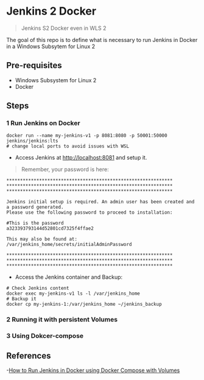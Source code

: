 # Jenkins 2 Docker 

> Jenkins S2 Docker even in WLS 2

The goal of this repo is to define what is necessary to run Jenkins in Docker in a Windows Subsytem for Linux 2

## Pre-requisites

- Windows Subsystem for Linux 2
- Docker

## Steps

### 1 Run Jenkins on Docker

```shell
docker run --name my-jenkins-v1 -p 8081:8080 -p 50001:50000 jenkins/jenkins:lts
# change local ports to avoid issues with WSL
```

- Access Jenkins at [http://localhost:8081](http://localhost:8081) and setup it.

> Remember, your password is here:

```shell
*************************************************************
*************************************************************
*************************************************************

Jenkins initial setup is required. An admin user has been created and a password generated.
Please use the following password to proceed to installation:

#This is the password
a323393793144d52801cd7325f4ffae2

This may also be found at: /var/jenkins_home/secrets/initialAdminPassword

*************************************************************
*************************************************************
*************************************************************
```

- Access the Jenkins container and Backup:

```shell
# Check Jenkins content
docker exec my-jenkins-v1 ls -l /var/jenkins_home
# Backup it
docker cp my-jenkins-1:/var/jenkins_home ~/jenkins_backup
```

### 2 Running it with persistent Volumes

### 3 Using Dokcer-compose

## References

-[How to Run Jenkins in Docker using Docker Compose with Volumes](https://adamtheautomator.com/jenkins-docker/)
